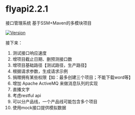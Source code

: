 # flyapi2.2.1
接口管理系统 基于SSM+Maven的多模块项目

[![Version](https://img.shields.io/badge/version-2.2.1-green.svg)](https://github.com/flyhero/flyapi)

接下来：
1. 测试接口响应速度
2. 增项目截止日期、删预测接口数
3. 增项目基础路径【测试路径，生产路径】
4. 根据请求参数，生成请求示例
5. 捐赠拥有某些权限【如：最多创建三个项目；不能下载word等】
6. 增加 Apache ActiveMQ 来做消息队列的实现
7. 直播文字
8. 考虑restful api
9. 可以分产品线，一个产品线可能包含多个项目
10. 使用mock接口提供模拟数据